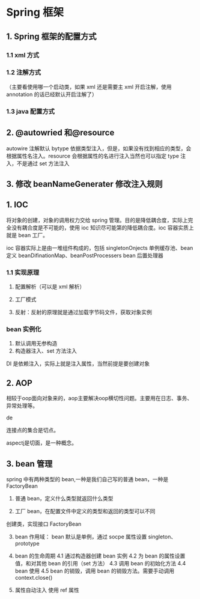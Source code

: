 # Spring 框架

## 1. Spring 框架的配置方式

### 1.1 xml 方式

### 1.2 注解方式

（主要看使用哪一个启动类，如果 xml 还是需要主 xml 开启注解，使用 annotation 的话已经默认开启注解了）

### 1.3 java 配置方式

## 2. @autowried 和@resource

autowire 注解默认 bytype 依据类型注入，但是，如果没有找到相应的类型，会根据属性名注入。resource 会根据属性的名进行注入当然也可以指定 type 注入，不是通过 set 方法注入

## 3. 修改 beanNameGenerater 修改注入规则

## 1. IOC

将对象的创建，对象的调用权力交给 spring 管理。目的是降低耦合度，实际上完全没有耦合度是不可能的，使用 ioc 知识尽可能第的降低耦合度。ioc 容器实质上就是 bean 工厂。

ioc 容器实际上是由一堆组件构成的，包括 singletonOnjects 单例缓存池、bean 定义 beanDifinationMap、beanPostProcessers bean 后置处理器

### 1.1 实现原理

1. 配置解析（可以是 xml 解析）

2. 工厂模式

3. 反射：反射的原理就是通过加载字节码文件，获取对象实例

### bean 实例化

1. 默认调用无参构造
2. 构造器注入、set 方法注入

DI 是依赖注入，实际上就是注入属性，当然前提是要创建对象

## 2. AOP
相较于oop面向对象来的，aop主要解决oop横切性问题。主要用在日志、事务、异常处理等。

de

连接点的集合是切点。

aspectj是切面，是一种概念。



## 3. bean 管理

spring 中有两种类型的 bean,一种是我们自己写的普通 bean，一种是 FactoryBean

   1. 普通 bean，定义什么类型就返回什么类型

   2. 工厂 bean，在配置文件中定义的类型和返回的类型可以不同

创建类，实现接口 FactoryBean

3. bean 作用域： bean 默认是单例，通过 socpe 属性设置 singleton、prototype

4. bean 的生命周期
      4.1 通过构造器创建 bean 实例
      4.2 为 bean 的属性设置值，和对其他 bean 的引用（set 方法）
      4.3 调用 bean 的初始化方法
      4.4 bean 使用
      4.5 bean 的销毁，调用 bean 的销毁方法。需要手动调用 context.close()
5. 属性自动注入
   使用 ref 属性
